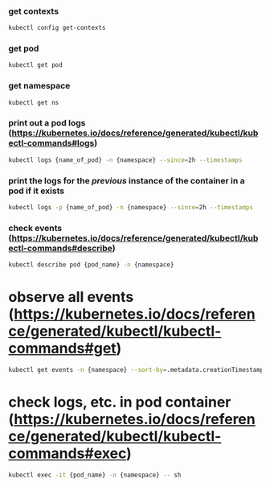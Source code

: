 ### get contexts
```sh
kubectl config get-contexts
```
### get pod
```sh
kubectl get pod
```

### get namespace
```sh
kubectl get ns
```

### print out a pod logs (https://kubernetes.io/docs/reference/generated/kubectl/kubectl-commands#logs)
```sh
kubectl logs {name_of_pod} -n {namespace} --since=2h --timestamps
```

### print the logs for the _previous_ instance of the container in a pod if it exists
```sh
kubectl logs -p {name_of_pod} -n {namespace} --since=2h --timestamps
```
### check events (https://kubernetes.io/docs/reference/generated/kubectl/kubectl-commands#describe)
```sh
kubectl describe pod {pod_name} -n {namespace}
```

# observe all events (https://kubernetes.io/docs/reference/generated/kubectl/kubectl-commands#get)
```sh
kubectl get events -n {namespace} --sort-by=.metadata.creationTimestamp
```

# check logs, etc. in pod container (https://kubernetes.io/docs/reference/generated/kubectl/kubectl-commands#exec)
```sh
kubectl exec -it {pod_name} -n {namespace} -- sh
```

